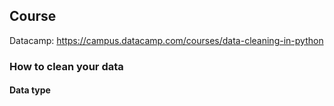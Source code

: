## Course
Datacamp: https://campus.datacamp.com/courses/data-cleaning-in-python

### How to clean your data
#### Data type
